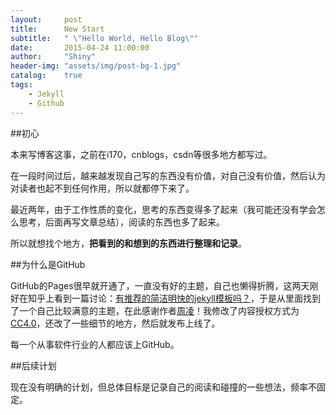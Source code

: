 ```yaml
---
layout: 	post
title: 		New Start
subtitle:   " \"Hello World, Hello Blog\""
date: 		2015-04-24 11:00:00
author:     "Shiny"
header-img: "assets/img/post-bg-1.jpg"
catalog: 	true
tags:
    - Jekyll
    - Github
---
```


##初心

本来写博客这事，之前在i170，cnblogs，csdn等很多地方都写过。

在一段时间过后，越来越发现自己写的东西没有价值，对自己没有价值，然后认为对读者也起不到任何作用，所以就都停下来了。

最近两年，由于工作性质的变化，思考的东西变得多了起来（我可能还没有学会怎么思考，后面再写文章总结），阅读的东西也多了起来。

所以就想找个地方，**把看到的和想到的东西进行整理和记录**。

##为什么是GitHub

GitHub的Pages很早就开通了，一直没有好的主题，自己也懒得折腾，这两天刚好在知乎上看到一篇讨论：[有推荐的简洁明快的jekyll模板吗？](http://www.zhihu.com/question/20223939)，于是从里面找到了一个自己比较满意的主题，在此感谢作者[周凌](http://wnono.com)！我修改了内容授权方式为[CC4.0](http://creativecommons.org/licenses/by/4.0/)，还改了一些细节的地方，然后就发布上线了。

每一个从事软件行业的人都应该上GitHub。

##后续计划

现在没有明确的计划，但总体目标是记录自己的阅读和碰撞的一些想法，频率不固定。